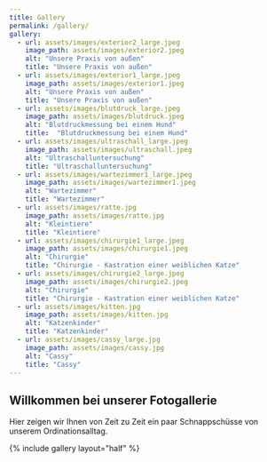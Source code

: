```yaml
---
title: Gallery
permalink: /gallery/
gallery:
  - url: assets/images/exterior2_large.jpeg
    image_path: assets/images/exterior2.jpeg
    alt: "Unsere Praxis von außen"
    title: "Unsere Praxis von außen"
  - url: assets/images/exterior1_large.jpeg
    image_path: assets/images/exterior1.jpeg
    alt: "Unsere Praxis von außen"
    title: "Unsere Praxis von außen"
  - url: assets/images/blutdruck_large.jpeg
    image_path: assets/images/blutdruck.jpeg
    alt: "Blutdruckmessung bei einem Hund"
    title:  "Blutdruckmessung bei einem Hund"
  - url: assets/images/ultraschall_large.jpeg
    image_path: assets/images/ultraschall.jpeg
    alt: "Ultraschalluntersuchung"
    title: "Ultraschalluntersuchung"
  - url: assets/images/wartezimmer1_large.jpeg
    image_path: assets/images/wartezimmer1.jpeg
    alt: "Wartezimmer"
    title: "Wartezimmer"
  - url: assets/images/ratte.jpg
    image_path: assets/images/ratte.jpg
    alt: "Kleintiere"
    title: "Kleintiere"
  - url: assets/images/chirurgie1_large.jpeg
    image_path: assets/images/chirurgie1.jpeg
    alt: "Chirurgie"
    title: "Chirurgie - Kastration einer weiblichen Katze"
  - url: assets/images/chirurgie2_large.jpeg
    image_path: assets/images/chirurgie2.jpeg
    alt: "Chirurgie"
    title: "Chirurgie - Kastration einer weiblichen Katze"
  - url: assets/images/kitten.jpg
    image_path: assets/images/kitten.jpg
    alt: "Katzenkinder"
    title: "Katzenkinder"
  - url: assets/images/cassy_large.jpg
    image_path: assets/images/cassy.jpg
    alt: "Cassy"
    title: "Cassy"
---
```


## Willkommen bei unserer Fotogallerie
Hier zeigen wir Ihnen von Zeit zu Zeit ein paar Schnappschüsse von unserem Ordinationsalltag.

{% include gallery layout="half" %}

